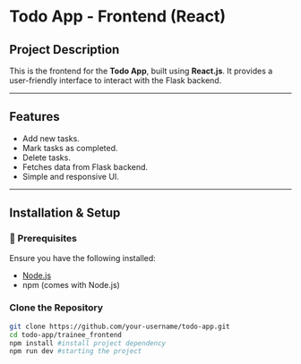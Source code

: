 # Todo App - Frontend (React)

## Project Description
This is the frontend for the **Todo App**, built using **React.js**. It provides a user-friendly interface to interact with the Flask backend.

---

## Features
- Add new tasks.
- Mark tasks as completed.
-  Delete tasks.
- Fetches data from Flask backend.
- Simple and responsive UI.

---

## Installation & Setup

### 🔹 Prerequisites
Ensure you have the following installed:
- [Node.js](https://nodejs.org/)
- npm (comes with Node.js)

###  Clone the Repository
```bash
git clone https://github.com/your-username/todo-app.git
cd todo-app/trainee_frontend
npm install #install project dependency
npm run dev #starting the project
 
